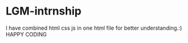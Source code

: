 # LGM-intrnship
I have combined html css js in one html file for better understanding.:)
HAPPY CODING
